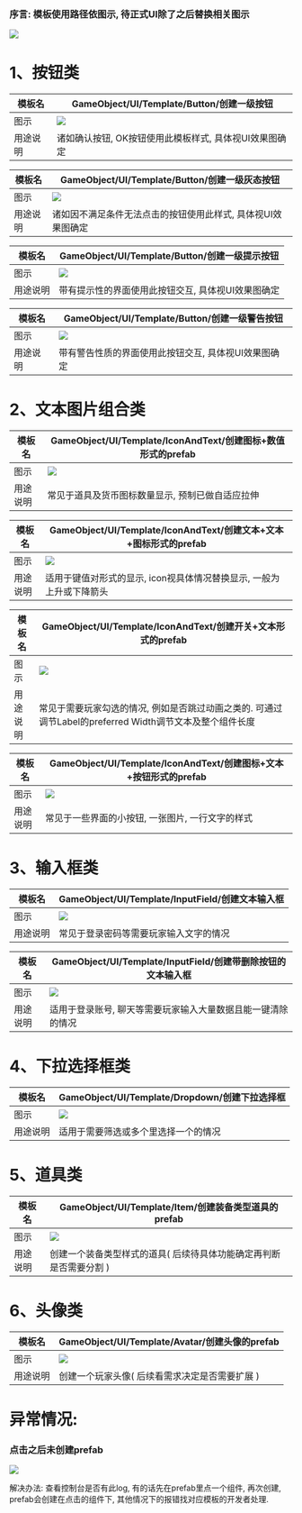 ### 序言: 模板使用路径依图示, 待正式UI除了之后替换相关图示
![](https://cdn.nlark.com/yuque/0/2024/png/43288772/1712825262899-7728380f-388d-4f6f-b004-c8ba9f0f2090.png)

# 1、按钮类
| 模板名 | GameObject/UI/Template/Button/创建一级按钮 |
| --- | --- |
| 图示 | ![](https://cdn.nlark.com/yuque/0/2024/png/43288772/1712825093608-d1e84c4e-bc8d-4191-98db-602ea4453eb1.png) |
| 用途说明 | 诸如确认按钮, OK按钮使用此模板样式, 具体视UI效果图确定 |


| 模板名 | GameObject/UI/Template/Button/创建一级灰态按钮 |
| --- | --- |
| 图示 | ![](https://cdn.nlark.com/yuque/0/2024/png/43288772/1712825326799-87313301-eda4-4390-b5c6-0c3313a89005.png) |
| 用途说明 | 诸如因不满足条件无法点击的按钮使用此样式, 具体视UI效果图确定 |


| 模板名 | GameObject/UI/Template/Button/创建一级提示按钮 |
| --- | --- |
| 图示 | ![](https://cdn.nlark.com/yuque/0/2024/png/43288772/1712825474044-825843e1-1a0b-46de-96cc-914f1ac8e0e6.png) |
| 用途说明 | 带有提示性的界面使用此按钮交互, 具体视UI效果图确定 |


| 模板名 | GameObject/UI/Template/Button/创建一级警告按钮 |
| --- | --- |
| 图示 | ![](https://cdn.nlark.com/yuque/0/2024/png/43288772/1712825569415-131d3be1-41f6-4464-a216-f1b10f5924c4.png) |
| 用途说明 | 带有警告性质的界面使用此按钮交互, 具体视UI效果图确定 |




# 2、文本图片组合类
| 模板名 | GameObject/UI/Template/IconAndText/创建图标+数值形式的prefab |
| --- | --- |
| 图示 | ![](https://cdn.nlark.com/yuque/0/2024/png/43288772/1712825713335-abef5298-8aed-42a9-b31b-df54d760e3f5.png) |
| 用途说明 | 常见于道具及货币图标数量显示, 预制已做自适应拉伸 |


| 模板名 | GameObject/UI/Template/IconAndText/创建文本+文本+图标形式的prefab |
| --- | --- |
| 图示 | ![](https://cdn.nlark.com/yuque/0/2024/png/43288772/1712825850652-f8024b50-0e44-4f4d-9046-eedb06748da2.png) |
| 用途说明 | 适用于键值对形式的显示, icon视具体情况替换显示, 一般为上升或下降箭头 |


| 模板名 | GameObject/UI/Template/IconAndText/创建开关+文本形式的prefab |
| --- | --- |
| 图示 | ![](https://cdn.nlark.com/yuque/0/2024/png/43288772/1712826004885-90572ff3-ab55-41f4-95fb-153dfefe6c0e.png) |
| 用途说明 | 常见于需要玩家勾选的情况, 例如是否跳过动画之类的. 可通过调节Label的preferred Width调节文本及整个组件长度 |


| 模板名 | GameObject/UI/Template/IconAndText/创建图标+文本+按钮形式的prefab |
| --- | --- |
| 图示 | ![](https://cdn.nlark.com/yuque/0/2024/png/43288772/1713348762119-373681d8-e765-42ca-943b-c6d68e28a06e.png) |
| 用途说明 | 常见于一些界面的小按钮, 一张图片, 一行文字的样式 |


# 3、输入框类
| 模板名 | GameObject/UI/Template/InputField/创建文本输入框 |
| --- | --- |
| 图示 | ![](https://cdn.nlark.com/yuque/0/2024/png/43288772/1712826215606-868cf261-84e7-4597-bb30-425e452edac0.png) |
| 用途说明 | 常见于登录密码等需要玩家输入文字的情况 |


| 模板名 | GameObject/UI/Template/InputField/创建带删除按钮的文本输入框 |
| --- | --- |
| 图示 | ![](https://cdn.nlark.com/yuque/0/2024/png/43288772/1712826331836-4242d366-ef0a-466e-b34a-7bb9064f0109.png) |
| 用途说明 | 适用于登录账号, 聊天等需要玩家输入大量数据且能一键清除的情况 |


# 4、下拉选择框类
| 模板名 | GameObject/UI/Template/Dropdown/创建下拉选择框 |
| --- | --- |
| 图示 | ![](https://cdn.nlark.com/yuque/0/2024/png/43288772/1712826497866-eac75e8e-1fdb-48f4-bff2-4741cdb3cda2.png) |
| 用途说明 | 适用于需要筛选或多个里选择一个的情况 |


# 5、道具类
| 模板名 | GameObject/UI/Template/Item/创建装备类型道具的prefab |
| --- | --- |
| 图示 | ![](https://cdn.nlark.com/yuque/0/2024/png/43288772/1712826612134-68eec9ca-8d16-4792-82d4-a63dbda33fa3.png) |
| 用途说明 | 创建一个装备类型样式的道具( 后续待具体功能确定再判断是否需要分割 ) |


# 6、头像类
| 模板名 | GameObject/UI/Template/Avatar/创建头像的prefab |
| --- | --- |
| 图示 | ![](https://cdn.nlark.com/yuque/0/2024/png/43288772/1712826748406-d3a80360-1a7e-4c6d-ae12-5354e5df4450.png) |
| 用途说明 | 创建一个玩家头像( 后续看需求决定是否需要扩展 ) |




# 异常情况:
### 点击之后未创建prefab
![](https://cdn.nlark.com/yuque/0/2024/png/43288772/1712826871360-23828bb2-644f-4579-a1be-a47b85baccde.png)

解决办法: 查看控制台是否有此log, 有的话先在prefab里点一个组件, 再次创建, prefab会创建在点击的组件下, 其他情况下的报错找对应模板的开发者处理.



